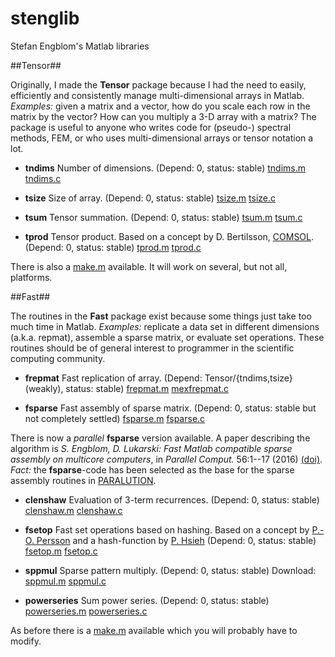 # stenglib
Stefan Engblom's Matlab libraries

##Tensor##

Originally, I made the **Tensor** package
because I had the need to easily, efficiently and consistently
manage multi-dimensional arrays in Matlab. *Examples:* given a
matrix and a vector, how do you scale each row in the matrix by
the vector? How can you multiply a 3-D array with a matrix? The
package is useful to anyone who writes code for (pseudo-) spectral
methods, FEM, or who uses multi-dimensional arrays or tensor
notation a lot.

* **tndims** Number of dimensions.
  (Depend: 0, status: stable)
  [tndims.m](Tensor/tensor.m)
  [tndims.c](Tensor/source/tensor.c)

* **tsize** Size of array.
  (Depend: 0, status: stable)
  [tsize.m](Tensor/tsize.m)
  [tsize.c](Tensor/source/tsize.c)

* **tsum** Tensor summation.
  (Depend: 0, status: stable)
  [tsum.m](Tensor/tsum.m)
  [tsum.c](Tensor/source/tsum.c)

* **tprod** Tensor product. Based on a concept by
      D. Bertilsson, [COMSOL](http://www.comsol.com).
  (Depend: 0, status: stable)
  [tprod.m](Tensor/tprod.m)
  [tprod.c](Tensor/source/tprod.c)
  
There is also a [make.m](Tensor/source/make.m) available.
It will work on several, but not all, platforms.

##Fast##

The routines in the **Fast** package exist
because some things just take too much time in Matlab. *Examples:*
replicate a data set in different dimensions (a.k.a. repmat),
assemble a sparse matrix, or evaluate set operations. These
routines should be of general interest to programmer in the
scientific computing community.

* **frepmat** Fast replication of array.
  (Depend: Tensor/{tndims,tsize} (weakly), status: stable)
  [frepmat.m](Fast/frepmat.m)
  [mexfrepmat.c](Fast/sourcee/mexfrepmat.c)

* **fsparse** Fast assembly of sparse matrix.
  (Depend: 0, status: stable but not completely settled) 
  [fsparse.m](Fast/fsparse.m)
  [fsparse.c](Fast/source/fsparse.c)
  
There is now a *parallel* **fsparse** version available. A
paper describing the algorithm is *S. Engblom, D. Lukarski:
Fast Matlab compatible sparse assembly on multicore computers*,
in *Parallel Comput.* 56:1--17 (2016) [(doi)](http://dx.doi.org/10.1016/j.parco.2016.04.001). *Fact:*
the **fsparse**-code has been selected as the base for the sparse assembly routines
in [PARALUTION](http://www.paralution.com).

* **clenshaw** Evaluation of 3-term recurrences.
  (Depend: 0, status: stable)
  [clenshaw.m](Fast/clenshaw.m)
  [clenshaw.c](Fast/source/clenshaw.c)

* **fsetop** Fast set operations based on hashing. Based on
  a concept by [P.-O. Persson](http://www.mit.edu/~persson) and a
  hash-function by [P. Hsieh](http://www.azillionmonkeys.com/qed/hash.html)
  (Depend: 0, status: stable)
  [fsetop.m](Fast/fsetop.m)
  [fsetop.c](Fast/source/fsetop.c)
  
* **sppmul** Sparse pattern multiply.
  (Depend: 0, status: stable) Download:
  [sppmul.m](Fast/sppmul.m)
  [sppmul.c](Fast/source/sppmul.c)

* **powerseries** Sum power series.
  (Depend: 0, status: stable)
  [powerseries.m](Fast/powerseries.m)
  [powerseries.c](Fast/source/powerseries.c)

As before there is a [make.m](Fast/source/make.m) available which you will probably have to modify.
